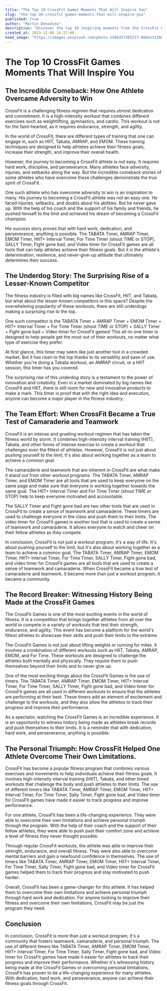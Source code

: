 ```yaml
---
title: "The Top 10 CrossFit Games Moments That Will Inspire You"
slug: "the-top-10-crossfit-games-moments-that-will-inspire-you"
published: true
author: "Martin Donadieu"
description: "Discover the top 10 inspiring moments from the CrossFit Games, including incredible comebacks, surprising underdog stories, and personal triumphs."
created_at: 2023-12-08 14:27:00
head_image: "https://images.unsplash.com/photo-1596357395217-80de13130e92?ixlib=rb-4.0.3&q=85&fm=jpg&crop=entropy&cs=srgb&w=1200"
---
```


# The Top 10 CrossFit Games Moments That Will Inspire You

## **The Incredible Comeback: How One Athlete Overcame Adversity to Win**

CrossFit is a challenging fitness regimen that requires utmost dedication and commitment. It is a high-intensity workout that combines different exercises such as weightlifting, gymnastics, and cardio. This workout is not for the faint-hearted, as it requires endurance, strength, and agility.

In the world of CrossFit, there are different types of training that one can engage in, such as HIIT, Tabata, AMRAP, and EMOM. These training techniques are designed to help athletes achieve their fitness goals, increase their strength, and improve their overall health.

However, the journey to becoming a CrossFit athlete is not easy. It requires hard work, discipline, and perseverance. Many athletes face adversity, injuries, and setbacks along the way. But the incredible comeback stories of some athletes who have overcome these challenges demonstrate the true spirit of CrossFit.

One such athlete who has overcome adversity to win is an inspiration to many. His journey to becoming a CrossFit athlete was not an easy one. He faced injuries, setbacks, and doubts about his abilities. But he never gave up. With the help of his coach and the support of his family and friends, he pushed himself to the limit and achieved his dream of becoming a CrossFit champion.

His success story proves that with hard work, dedication, and perseverance, anything is possible. The TABATA Timer, AMRAP Timer, EMOM Timer, HIIT+ Interval Timer, For Time Timer (shout TIME or STOP), SALLY Timer, Fight gone bad, and Video timer for CrossFit games are all tools that can help athletes achieve their fitness goals. But it is the athlete's determination, resilience, and never-give-up attitude that ultimately determines their success.

## **The Underdog Story: The Surprising Rise of a Lesser-Known Competitor**

The fitness industry is filled with big names like CrossFit, HIIT, and Tabata, but what about the lesser-known competitors in this space? Despite the overwhelming popularity of these workouts, there are still underdogs making a surprising rise to the top. 

One such competitor is the TABATA Timer + AMRAP Timer + EMOM Timer + HIIT+ Interval Timer + For Time Timer (shout TIME or STOP) + SALLY Timer + Fight gone bad + Video timer for CrossFit games! This all-in-one timer is designed to help people get the most out of their workouts, no matter what type of exercise they prefer. 

At first glance, this timer may seem like just another tool in a crowded market. But it has risen to the top thanks to its versatility and ease of use. Whether you're doing a Tabata workout, an AMRAP circuit, or a HIIT session, this timer has you covered. 

The surprising rise of this underdog story is a testament to the power of innovation and creativity. Even in a market dominated by big names like CrossFit and HIIT, there is still room for new and innovative products to make a mark. This timer is proof that with the right idea and execution, anyone can become a major player in the fitness industry.

## **The Team Effort: When CrossFit Became a True Test of Camaraderie and Teamwork**

CrossFit is an intense and grueling workout regimen that has taken the fitness world by storm. It combines high-intensity interval training (HIIT), Tabata, and other forms of intense exercise to create a workout that challenges even the fittest of athletes. However, CrossFit is not just about pushing yourself to the limit; it's also about working together as a team to achieve a common goal.

The camaraderie and teamwork that are inherent in CrossFit are what make it stand out from other workout programs. The TABATA Timer, AMRAP Timer, and EMOM Timer are all tools that are used to keep everyone on the same page and make sure that everyone is working together towards the same goal. The HIIT+ Interval Timer and For Time Timer (shout TIME or STOP) help to keep everyone motivated and accountable.

The SALLY Timer and Fight gone bad are two other tools that are used in CrossFit to create a sense of teamwork and camaraderie. These timers are used to challenge everyone in the class and push them to their limits. The video timer for CrossFit games is another tool that is used to create a sense of teamwork and camaraderie. It allows everyone to watch and cheer on their fellow athletes as they compete.

In conclusion, CrossFit is not just a workout program; it's a way of life. It's about pushing yourself to the limit, but it's also about working together as a team to achieve a common goal. The TABATA Timer, AMRAP Timer, EMOM Timer, HIIT+ Interval Timer, For Time Timer, SALLY Timer, Fight gone bad, and video timer for CrossFit games are all tools that are used to create a sense of teamwork and camaraderie. When CrossFit became a true test of camaraderie and teamwork, it became more than just a workout program; it became a community.

## **The Record Breaker: Witnessing History Being Made at the CrossFit Games**

The CrossFit Games is one of the most exciting events in the world of fitness. It is a competition that brings together athletes from all over the world to compete in a variety of workouts that test their strength, endurance, and agility. This event has become a platform for the world's fittest athletes to showcase their skills and push their limits to the extreme.

The CrossFit Games is not just about lifting weights or running for miles. It involves a combination of different workouts such as HIIT, Tabata, AMRAP, EMOM, and For Time. These workouts are designed to challenge the athletes both mentally and physically. They require them to push themselves beyond their limits and to never give up.

One of the most exciting things about the CrossFit Games is the use of timers. The TABATA Timer, AMRAP Timer, EMOM Timer, HIIT+ Interval Timer, For Time Timer, SALLY Timer, Fight gone bad, and Video timer for CrossFit games are all used in different workouts to ensure that the athletes are performing at their best. These timers add an element of excitement and challenge to the workouts, and they also allow the athletes to track their progress and improve their performance.

As a spectator, watching the CrossFit Games is an incredible experience. It is an opportunity to witness history being made as athletes break records and push themselves to their limits. It is a reminder that with dedication, hard work, and perseverance, anything is possible.

## **The Personal Triumph: How CrossFit Helped One Athlete Overcome Their Own Limitations.**

CrossFit has become a popular fitness program that combines various exercises and movements to help individuals achieve their fitness goals. It involves high-intensity interval training (HIIT), Tabata, and other timed workouts that challenge the body and push athletes to their limits. The use of different timers like TABATA Timer, AMRAP Timer, EMOM Timer, HIIT+ Interval Timer, For Time Timer, Sally Timer, Fight gone bad, and Video timer for CrossFit games have made it easier to track progress and improve performance.

For one athlete, CrossFit has been a life-changing experience. They were able to overcome their own limitations and achieve personal triumph through the program. With the help of their coach and the support of their fellow athletes, they were able to push past their comfort zone and achieve a level of fitness they never thought possible.

Through regular CrossFit workouts, the athlete was able to improve their strength, endurance, and overall fitness. They were also able to overcome mental barriers and gain a newfound confidence in themselves. The use of timers like TABATA Timer, AMRAP Timer, EMOM Timer, HIIT+ Interval Timer, For Time Timer, Sally Timer, Fight gone bad, and Video timer for CrossFit games helped them to track their progress and stay motivated to push harder.

Overall, CrossFit has been a game-changer for this athlete. It has helped them to overcome their own limitations and achieve personal triumph through hard work and dedication. For anyone looking to improve their fitness and overcome their own limitations, CrossFit may be just the program they need.

## **Conclusion**

In conclusion, CrossFit is more than just a workout program, it's a community that fosters teamwork, camaraderie, and personal triumph. The use of different timers like TABATA Timer, AMRAP Timer, EMOM Timer, HIIT+ Interval Timer, For Time Timer, Sally Timer, Fight gone bad, and Video timer for CrossFit games have made it easier for athletes to track their progress and improve their performance. Whether it's witnessing history being made at the CrossFit Games or overcoming personal limitations, CrossFit has proven to be a life-changing experience for many athletes. With dedication, hard work, and perseverance, anyone can achieve their fitness goals through CrossFit.